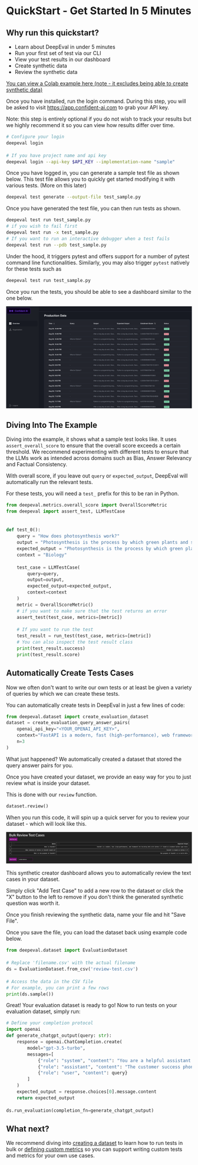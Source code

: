 # QuickStart - Get Started In 5 Minutes

## Why run this quickstart? 
- Learn about DeepEval in under 5 minutes
- Run your first set of test via our CLI
- View your test results in our dashboard
- Create synthetic data
- Review the synthetic data

[You can view a Colab example here (note - it excludes being able to create synthetic data)](https://colab.research.google.com/drive/1HxPWwNdNnq6cLkMh4NQ_pAAPgd8vlOly?usp=sharing)

Once you have installed, run the login command. During this step, you will be asked to visit https://app.confident-ai.com to grab your API key.

Note: this step is entirely optional if you do not wish to track your results but we highly recommend it so you can view how results differ over time.

```bash
# Configure your login
deepeval login

# If you have project name and api key 
deepeval login --api-key $API_KEY --implementation-name "sample"
```

Once you have logged in, you can generate a sample test file as shown below. This test file allows you to quickly get started modifying it with various tests. (More on this later)

```bash
deepeval test generate --output-file test_sample.py
```

Once you have generated the test file, you can then run tests as shown.

```bash
deepeval test run test_sample.py
# if you wish to fail first 
deepeval test run -x test_sample.py
# If you want to run an interactive debugger when a test fails
deepeval test run --pdb test_sample.py
```

Under the hood, it triggers pytest and offers support for a number of pytest command line functionalities. Similarly, you may also trigger `pytest` natively for these tests such as 

```bash
deepeval test run test_sample.py
```

Once you run the tests, you should be able to see a dashboard similar to the one below.

![Dashboard Example](../../assets/dashboard-screenshot.png)

## Diving Into The Example

Diving into the example, it shows what a sample test looks like. It uses `assert_overall_score` to ensure that the overall score exceeds a certain threshold. We recommend experimenting with different tests to ensure that the LLMs work as intended across domains such as Bias, Answer Relevancy and Factual Consistency.

With overall score, if you leave out `query` or `expected_output`, DeepEval will automatically run the relevant tests.

For these tests, you will need a `test_` prefix for this to be ran in Python.

```python
from deepeval.metrics.overall_score import OverallScoreMetric
from deepeval import assert_test, LLMTestCase


def test_0():
    query = "How does photosynthesis work?"
    output = "Photosynthesis is the process by which green plants and some other organisms use sunlight to synthesize foods with the help of chlorophyll pigment."
    expected_output = "Photosynthesis is the process by which green plants and some other organisms use sunlight to synthesize food with the help of chlorophyll pigment."
    context = "Biology"

    test_case = LLMTestCase(
        query=query,
        output=output,
        expected_output=expected_output,
        context=context
    )
    metric = OverallScoreMetric()
    # if you want to make sure that the test returns an error
    assert_test(test_case, metrics=[metric])
    
    # If you want to run the test
    test_result = run_test(test_case, metrics=[metric])
    # You can also inspect the test result class 
    print(test_result.success)
    print(test_result.score)

```

## Automatically Create Tests Cases

Now we often don't want to write our own tests or at least be given a variety of queries by which we can create these tests.

You can automatically create tests in DeepEval in just a few lines of code:

```python
from deepeval.dataset import create_evaluation_dataset
dataset = create_evaluation_query_answer_pairs(
    openai_api_key="<YOUR_OPENAI_API_KEY>",
    context="FastAPI is a modern, fast (high-performance), web framework for building APIs with Python 3.7+ based on standard Python type hints.",
    n=3    
)

```

What just happened? We automatically created a dataset that stored the query answer pairs for you.

Once you have created your dataset, we provide an easy way for you to just review what is inside your dataset.

This is done with our `review` function.

```python
dataset.review()
```

When you run this code, it will spin up a quick server for you to review your dataset - which will look like this.

![Bulk Data Review Dashboard](../../assets/bulk-review.png)

This synthetic creator dashboard allows you to automatically review the text cases in your dataset.

Simply click "Add Test Case" to add a new row to the dataset or click the "X" button to the left to remove if you don't think the generated synthetic question was worth it. 

Once you finish reviewing the synthetic data, name your file and hit "Save File".

Once you save the file, you can load the dataset back using example code below.

```python
from deepeval.dataset import EvaluationDataset

# Replace 'filename.csv' with the actual filename
ds = EvaluationDataset.from_csv('review-test.csv')

# Access the data in the CSV file
# For example, you can print a few rows
print(ds.sample())
```

Great! Your evaluation dataset is ready to go! Now to run tests on your evaluation dataset, simply run: 

```python
# Define your completion protocol
import openai
def generate_chatgpt_output(query: str):
    response = openai.ChatCompletion.create(
        model="gpt-3.5-turbo",
        messages=[
            {"role": "system", "content": "You are a helpful assistant."},
            {"role": "assistant", "content": "The customer success phone line is 1200-231-231 and the customer success state is in Austin."},
            {"role": "user", "content": query}
        ]
    )
    expected_output = response.choices[0].message.content
    return expected_output

ds.run_evaluation(completion_fn=generate_chatgpt_output)
```

## What next?

We recommend diving into [creating a dataset](dataset) to learn how to run tests in bulk or [defining custom metrics](../quickstart/custom-metrics) so you can support writing custom tests and metrics for your own use cases.

